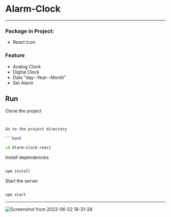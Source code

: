 # Alarm-Clock
-----
### Package in Project:
- React Icon

### Feature 
- Analog Clock
- Digital Clock
- Date "day--Year--Month"
- Set Alarm


##  Run 

Clone the project

```bash


Go to the project directory

```bash

cd Alarm-clock-react

```

Install dependencies

```bash

npm install

```

Start the server

```bash

npm start

```
-------

![Screenshot from 2022-06-22 18-31-28](https://user-images.githubusercontent.com/91375726/175049158-2dd1bee8-aae2-4db4-a0b5-cc93fff20c10.png)


